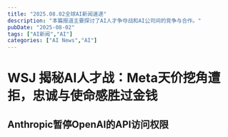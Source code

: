 ```yaml
---
title: "2025.08.02全球AI新闻速递"
description: "本篇报道主要探讨了AI人才争夺战和AI公司间的竞争与合作。"
pubDate: "2025-08-02"
tags: ["AI新闻","AI"]
categories: ["AI News","AI"]
---
```

# WSJ 揭秘AI人才战：Meta天价挖角遭拒，忠诚与使命感胜过金钱

## Anthropic暂停OpenAI的API访问权限